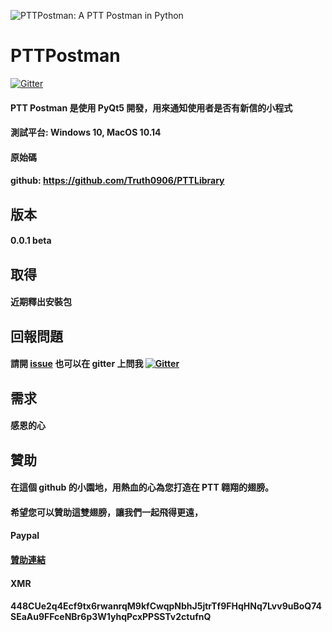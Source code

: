 ![PTTPostman: A PTT Postman in Python](https://i.imgur.com/B1dzlL6.png)
# PTTPostman
[![Gitter](https://badges.gitter.im/PTTPostman/TalkingRoom.svg)](https://gitter.im/PTTPostman/TalkingRoom?utm_source=badge&utm_medium=badge&utm_campaign=pr-badge)

#### PTT Postman 是使用 PyQt5 開發，用來通知使用者是否有新信的小程式
#### 測試平台: Windows 10, MacOS 10.14
#### 原始碼
#### github: https://github.com/Truth0906/PTTLibrary

## 版本
#### 0.0.1 beta

## 取得
#### 近期釋出安裝包

## 回報問題
#### 請開 [issue](https://github.com/Truth0906/PTTPostman/issues) 也可以在 gitter 上問我 [![Gitter](https://badges.gitter.im/PTTPostman/TalkingRoom.svg)](https://gitter.im/PTTPostman/TalkingRoom?utm_source=badge&utm_medium=badge&utm_campaign=pr-badge)

## 需求
#### 感恩的心

## 贊助
#### 在這個 github 的小園地，用熱血的心為您打造在 PTT 翱翔的翅膀。
#### 希望您可以贊助這雙翅膀，讓我們一起飛得更遠，
####
#### Paypal
#### [贊助連結](http://paypal.me/CodingMan)
####
#### XMR
#### 448CUe2q4Ecf9tx6rwanrqM9kfCwqpNbhJ5jtrTf9FHqHNq7Lvv9uBoQ74SEaAu9FFceNBr6p3W1yhqPcxPPSSTv2ctufnQ